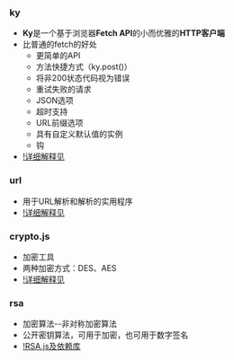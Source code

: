 ### ky

- **Ky**是一个基于浏览器**Fetch API**的小而优雅的**HTTP客户端**
- 比普通的fetch的好处
    - 更简单的API
    - 方法快捷方式（ky.post()）
    - 将非200状态代码视为错误
    - 重试失败的请求
    - JSON选项
    - 超时支持
    - URL前缀选项
    - 具有自定义默认值的实例
    - 钩
- [!详细解释见](https://www.npmjs.com/package/ky)

### url

- 用于URL解析和解析的实用程序
- [!详细解释见](https://www.npmjs.com/package/url)

### crypto.js

- 加密工具
- 两种加密方式：DES、AES
- [!详细解释见](https://www.npmjs.com/package/crypto.js)

### rsa

- 加密算法--非对称加密算法
- 公开密钥算法，可用于加密，也可用于数字签名
- [!RSA.js及依赖库](https://download.csdn.net/download/bai403082090/9994093)
